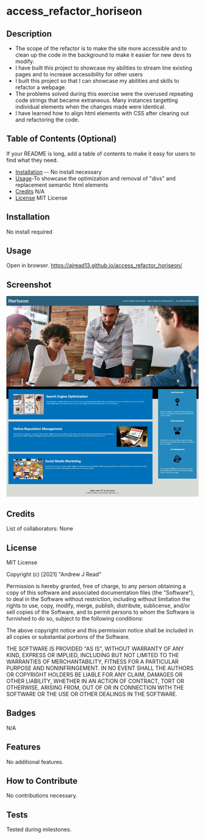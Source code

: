 # access_refactor_horiseon
## Description
- The scope of the refactor is to make the site more accessible and to clean up the code in the background to make it easier for new devs to modify.
- I have built this project to showcase my abilities to stream line existing pages and to increase accessibility for other users
- I built this project so that I can showcase my abilities and skills to refactor a webpage.
- The problems solved during this exercise were the overused repeating code strings that became extraneous.  Many instances targetting individual elements when the changes made were identical.  
- I have learned how to align html elements with CSS after clearing out and refactoring the code.
## Table of Contents (Optional)
If your README is long, add a table of contents to make it easy for users to find what they need.
- [Installation](#installation) -- No install necessary
- [Usage](#usage)-To showcase the optimization and removal of "divs" and replacement semantic html elements
- [Credits](#credits) N/A
- [License](#license) MIT License
## Installation
No install required
## Usage
Open in browser. https://ajread13.github.io/access_refactor_horiseon/
## Screenshot
![screenshot](assets/images/screenshotpreview.jpeg)
## Credits
List of collaborators: None
## License
MIT License

Copyright (c) [2021] "Andrew J Read"

Permission is hereby granted, free of charge, to any person obtaining a copy
of this software and associated documentation files (the "Software"), to deal
in the Software without restriction, including without limitation the rights
to use, copy, modify, merge, publish, distribute, sublicense, and/or sell
copies of the Software, and to permit persons to whom the Software is
furnished to do so, subject to the following conditions:

The above copyright notice and this permission notice shall be included in all
copies or substantial portions of the Software.

THE SOFTWARE IS PROVIDED "AS IS", WITHOUT WARRANTY OF ANY KIND, EXPRESS OR
IMPLIED, INCLUDING BUT NOT LIMITED TO THE WARRANTIES OF MERCHANTABILITY,
FITNESS FOR A PARTICULAR PURPOSE AND NONINFRINGEMENT. IN NO EVENT SHALL THE
AUTHORS OR COPYRIGHT HOLDERS BE LIABLE FOR ANY CLAIM, DAMAGES OR OTHER
LIABILITY, WHETHER IN AN ACTION OF CONTRACT, TORT OR OTHERWISE, ARISING FROM,
OUT OF OR IN CONNECTION WITH THE SOFTWARE OR THE USE OR OTHER DEALINGS IN THE
SOFTWARE.
## Badges
N/A
## Features
No additional features.
## How to Contribute
No contributions necessary.
## Tests
Tested during milestones.